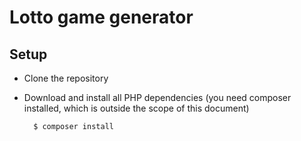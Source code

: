 Lotto game generator
===

Setup
---

* Clone the repository

* Download and install all PHP dependencies (you need composer installed, which is outside the scope of this document)

        $ composer install
